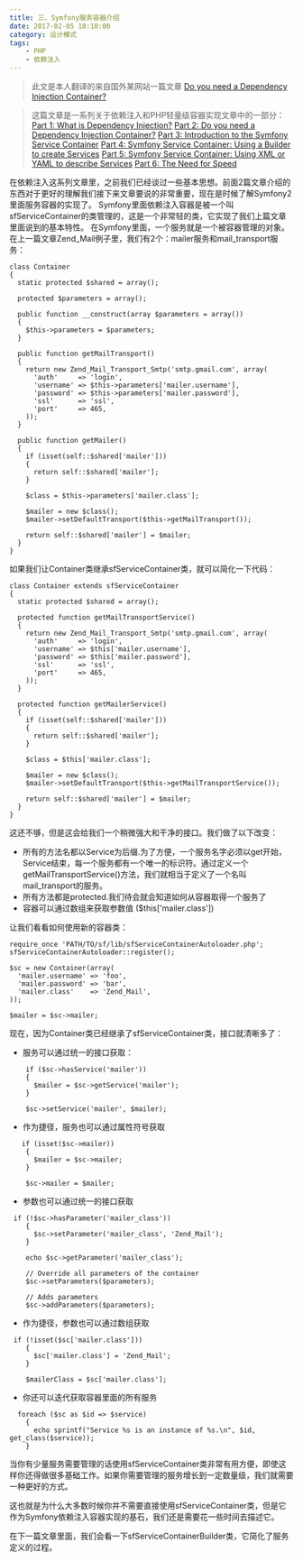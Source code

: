 ```yaml
---
title: 三、Symfony服务容器介绍
date: 2017-02-05 18:10:00
category: 设计模式
tags: 
    - PHP
    - 依赖注入
---
```


>此文是本人翻译的来自国外某网站一篇文章 [Do you need a Dependency Injection Container?](http://fabien.potencier.org/do-you-need-a-dependency-injection-container.html)

>这篇文章是一系列关于依赖注入和PHP轻量级容器实现文章中的一部分：
[Part 1: What is Dependency Injection?](http://fabien.potencier.org/article/11/what-is-dependency-injection)
[Part 2: Do you need a Dependency Injection Container?](http://fabien.potencier.org/article/12/do-you-need-a-dependency-injection-container)
[Part 3: Introduction to the Symfony Service Container](http://fabien.potencier.org/article/13/introduction-to-the-symfony-service-container)
[Part 4: Symfony Service Container: Using a Builder to create Services](http://fabien.potencier.org/article/14/symfony-service-container-using-a-builder-to-create-services)
[Part 5: Symfony Service Container: Using XML or YAML to describe Services](http://fabien.potencier.org/article/15/symfony-service-container-using-xml-or-yaml-to-describe-services)
[Part 6: The Need for Speed](http://fabien.potencier.org/article/16/symfony-service-container-the-need-for-speed)

在依赖注入这系列文章里，之前我们已经谈过一些基本思想。前面2篇文章介绍的东西对于更好的理解我们接下来文章要说的非常重要，现在是时候了解Symfony2里面服务容器的实现了。
Symfony里面依赖注入容器是被一个叫sfServiceContainer的类管理的，这是一个非常轻的类，它实现了我们上篇文章里面说到的基本特性。
在Symfony里面，一个服务就是一个被容器管理的对象。在上一篇文章Zend_Mail例子里，我们有2个：mailer服务和mail_transport服务：

<!--more-->

```
class Container
{
  static protected $shared = array();

  protected $parameters = array();

  public function __construct(array $parameters = array())
  {
    $this->parameters = $parameters;
  }

  public function getMailTransport()
  {
    return new Zend_Mail_Transport_Smtp('smtp.gmail.com', array(
      'auth'     => 'login',
      'username' => $this->parameters['mailer.username'],
      'password' => $this->parameters['mailer.password'],
      'ssl'      => 'ssl',
      'port'     => 465,
    ));
  }

  public function getMailer()
  {
    if (isset(self::$shared['mailer']))
    {
      return self::$shared['mailer'];
    }

    $class = $this->parameters['mailer.class'];

    $mailer = new $class();
    $mailer->setDefaultTransport($this->getMailTransport());

    return self::$shared['mailer'] = $mailer;
  }
}
```

如果我们让Container类继承sfServiceContainer类，就可以简化一下代码：
```
class Container extends sfServiceContainer
{
  static protected $shared = array();

  protected function getMailTransportService()
  {
    return new Zend_Mail_Transport_Smtp('smtp.gmail.com', array(
      'auth'     => 'login',
      'username' => $this['mailer.username'],
      'password' => $this['mailer.password'],
      'ssl'      => 'ssl',
      'port'     => 465,
    ));
  }

  protected function getMailerService()
  {
    if (isset(self::$shared['mailer']))
    {
      return self::$shared['mailer'];
    }

    $class = $this['mailer.class'];

    $mailer = new $class();
    $mailer->setDefaultTransport($this->getMailTransportService());

    return self::$shared['mailer'] = $mailer;
  }
}
```
这还不够，但是这会给我们一个稍微强大和干净的接口。我们做了以下改变：
- 所有的方法名都以Service为后缀.为了方便，一个服务名字必须以get开始，Service结束，每一个服务都有一个唯一的标识符。通过定义一个getMailTransportService()方法，我们就相当于定义了一个名叫mail_transport的服务。
- 所有方法都是protected.我们待会就会知道如何从容器取得一个服务了
- 容器可以通过数组来获取参数值 ($this['mailer.class'])

让我们看看如何使用新的容器类：
```
require_once 'PATH/TO/sf/lib/sfServiceContainerAutoloader.php';
sfServiceContainerAutoloader::register();

$sc = new Container(array(
  'mailer.username' => 'foo',
  'mailer.password' => 'bar',
  'mailer.class'    => 'Zend_Mail',
));

$mailer = $sc->mailer;
```
现在，因为Container类已经继承了sfServiceContainer类，接口就清晰多了：
- 服务可以通过统一的接口获取：
```
    if ($sc->hasService('mailer'))
    {
      $mailer = $sc->getService('mailer');
    }

    $sc->setService('mailer', $mailer);
```
- 作为捷径，服务也可以通过属性符号获取
```
   if (isset($sc->mailer))
    {
      $mailer = $sc->mailer;
    }

    $sc->mailer = $mailer;
```
- 参数也可以通过统一的接口获取
```
 if (!$sc->hasParameter('mailer_class'))
    {
      $sc->setParameter('mailer_class', 'Zend_Mail');
    }

    echo $sc->getParameter('mailer_class');

    // Override all parameters of the container
    $sc->setParameters($parameters);

    // Adds parameters
    $sc->addParameters($parameters);
```
-  作为捷径，参数也可以通过数组获取
```
 if (!isset($sc['mailer.class']))
    {
      $sc['mailer.class'] = 'Zend_Mail';
    }

    $mailerClass = $sc['mailer.class'];
```
- 你还可以迭代获取容器里面的所有服务
```
  foreach ($sc as $id => $service)
    {
      echo sprintf("Service %s is an instance of %s.\n", $id, get_class($service));
    }
```

当你有少量服务需要管理的话使用sfServiceContainer类非常有用方便，即使这样你还得做很多基础工作。如果你需要管理的服务增长到一定数量级，我们就需要一种更好的方式。

这也就是为什么大多数时候你并不需要直接使用sfServiceContainer类，但是它作为Symfony依赖注入容器实现的基石，我们还是需要花一些时间去描述它。

在下一篇文章里面，我们会看一下sfServiceContainerBuilder类，它简化了服务定义的过程。
